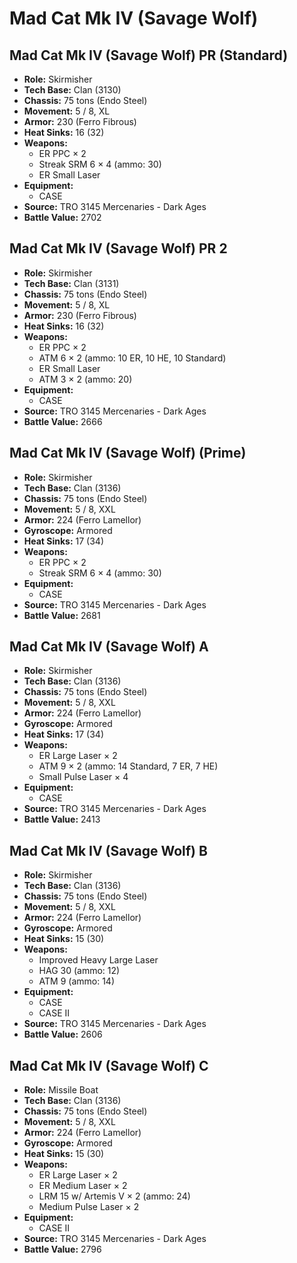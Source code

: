 # Mad Cat Mk IV (Savage Wolf)
## Mad Cat Mk IV (Savage Wolf) PR (Standard)
- **Role:** Skirmisher
- **Tech Base:** Clan (3130)
- **Chassis:** 75 tons (Endo Steel)
- **Movement:** 5 / 8, XL
- **Armor:** 230 (Ferro Fibrous)
- **Heat Sinks:** 16 (32)
- **Weapons:**
  - ER PPC × 2
  - Streak SRM 6 × 4 (ammo: 30)
  - ER Small Laser
- **Equipment:**
  - CASE
- **Source:** TRO 3145 Mercenaries - Dark Ages
- **Battle Value:** 2702

## Mad Cat Mk IV (Savage Wolf) PR 2
- **Role:** Skirmisher
- **Tech Base:** Clan (3131)
- **Chassis:** 75 tons (Endo Steel)
- **Movement:** 5 / 8, XL
- **Armor:** 230 (Ferro Fibrous)
- **Heat Sinks:** 16 (32)
- **Weapons:**
  - ER PPC × 2
  - ATM 6 × 2 (ammo: 10 ER, 10 HE, 10 Standard)
  - ER Small Laser
  - ATM 3 × 2 (ammo: 20)
- **Equipment:**
  - CASE
- **Source:** TRO 3145 Mercenaries - Dark Ages
- **Battle Value:** 2666

## Mad Cat Mk IV (Savage Wolf) (Prime)
- **Role:** Skirmisher
- **Tech Base:** Clan (3136)
- **Chassis:** 75 tons (Endo Steel)
- **Movement:** 5 / 8, XXL
- **Armor:** 224 (Ferro Lamellor)
- **Gyroscope:** Armored
- **Heat Sinks:** 17 (34)
- **Weapons:**
  - ER PPC × 2
  - Streak SRM 6 × 4 (ammo: 30)
- **Equipment:**
  - CASE
- **Source:** TRO 3145 Mercenaries - Dark Ages
- **Battle Value:** 2681

## Mad Cat Mk IV (Savage Wolf) A
- **Role:** Skirmisher
- **Tech Base:** Clan (3136)
- **Chassis:** 75 tons (Endo Steel)
- **Movement:** 5 / 8, XXL
- **Armor:** 224 (Ferro Lamellor)
- **Gyroscope:** Armored
- **Heat Sinks:** 17 (34)
- **Weapons:**
  - ER Large Laser × 2
  - ATM 9 × 2 (ammo: 14 Standard, 7 ER, 7 HE)
  - Small Pulse Laser × 4
- **Equipment:**
  - CASE
- **Source:** TRO 3145 Mercenaries - Dark Ages
- **Battle Value:** 2413

## Mad Cat Mk IV (Savage Wolf) B
- **Role:** Skirmisher
- **Tech Base:** Clan (3136)
- **Chassis:** 75 tons (Endo Steel)
- **Movement:** 5 / 8, XXL
- **Armor:** 224 (Ferro Lamellor)
- **Gyroscope:** Armored
- **Heat Sinks:** 15 (30)
- **Weapons:**
  - Improved Heavy Large Laser
  - HAG 30 (ammo: 12)
  - ATM 9 (ammo: 14)
- **Equipment:**
  - CASE
  - CASE II
- **Source:** TRO 3145 Mercenaries - Dark Ages
- **Battle Value:** 2606

## Mad Cat Mk IV (Savage Wolf) C
- **Role:** Missile Boat
- **Tech Base:** Clan (3136)
- **Chassis:** 75 tons (Endo Steel)
- **Movement:** 5 / 8, XXL
- **Armor:** 224 (Ferro Lamellor)
- **Gyroscope:** Armored
- **Heat Sinks:** 15 (30)
- **Weapons:**
  - ER Large Laser × 2
  - ER Medium Laser × 2
  - LRM 15 w/ Artemis V × 2 (ammo: 24)
  - Medium Pulse Laser × 2
- **Equipment:**
  - CASE II
- **Source:** TRO 3145 Mercenaries - Dark Ages
- **Battle Value:** 2796

